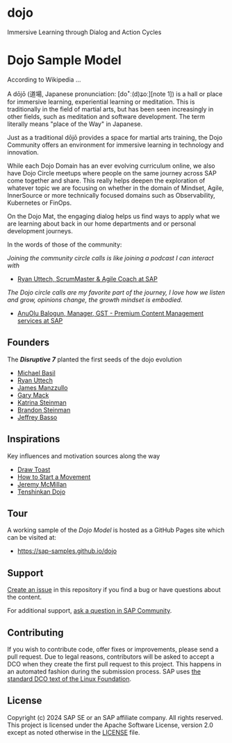 # dojo

Immersive Learning through Dialog and Action Cycles

# Dojo Sample Model

<!--- TODO Register repository https://api.reuse.software/register, then add REUSE badge:
[![REUSE status](https://api.reuse.software/badge/github.com/SAP-samples/REPO-NAME)](https://api.reuse.software/info/github.com/SAP-samples/REPO-NAME)
-->

According to Wikipedia ...

A dōjō (道場, Japanese pronunciation: [doꜜː(d)ʑoː][note 1]) is a hall or place for immersive learning, experiential learning or meditation. This is traditionally in the field of martial arts, but has been seen increasingly in other fields, such as meditation and software development. The term literally means "place of the Way" in Japanese.

Just as a traditional dōjō provides a space for martial arts training, the Dojo Community offers an environment for immersive learning in technology and innovation.

While each Dojo Domain has an ever evolving curriculum online, we also have Dojo Circle meetups where people on the same journey across SAP come together and share.  This really helps deepen the exploration of whatever topic we are focusing on whether in the domain of Mindset, Agile, InnerSource or more technically focused domains such as Observability, Kubernetes or FinOps.

On the Dojo Mat, the engaging dialog helps us find ways to apply what we are learning about back in our home departments and or personal development journeys.

In the words of those of the community:

*Joining the community circle calls is like joining a podcast I can interact with*

* [Ryan Uttech, ScrumMaster & Agile Coach at SAP](https://www.linkedin.com/in/ryanuttech/)

*The Dojo circle calls are my favorite part of the journey, I love how we listen and grow, opinions change, the growth mindset is embodied.*

* [AnuOlu Balogun, Manager, GST - Premium Content Management services at SAP](https://www.linkedin.com/in/anuolubalogun/)

## Founders

The ***Disruptive 7*** planted the first seeds of the dojo evolution

* [Michael Basil](https://www.linkedin.com/in/michaelrbasil/)
* [Ryan Uttech](https://www.linkedin.com/in/ryanuttech/)
* [James Manzzullo](https://www.linkedin.com/in/jimmanzzullo/)
* [Gary Mack](https://www.linkedin.com/in/garytmackjr/)
* [Katrina Steinman](https://www.linkedin.com/in/ksteinma/)
* [Brandon Steinman](https://www.linkedin.com/in/brandon-steinman-74887a160/)
* [Jeffrey Basso](https://www.linkedin.com/in/jeffrey-basso/)

## Inspirations

Key influences and motivation sources along the way

* [Draw Toast](https://web.archive.org/web/20230218214236/http://www.drawtoast.com/)
* [How to Start a Movement](https://www.ted.com/talks/derek_sivers_how_to_start_a_movement)
* [Jeremy McMillan](https://www.linkedin.com/in/jeremymcm/)
* [Tenshinkan Dojo](https://japaneseculturecenter.com/classes/aikido/)

## Tour

A working sample of the *Dojo Model* is hosted as a GitHub Pages site which can be visited at:

* <https://sap-samples.github.io/dojo>

## Support

[Create an issue](https://github.com/SAP-samples/dojo/issues) in this repository if you find a bug or have questions about the content.

For additional support, [ask a question in SAP Community](https://answers.sap.com/questions/ask.html).

## Contributing

If you wish to contribute code, offer fixes or improvements, please send a pull request. Due to legal reasons, contributors will be asked to accept a DCO when they create the first pull request to this project. This happens in an automated fashion during the submission process. SAP uses [the standard DCO text of the Linux Foundation](https://developercertificate.org/).

## License

Copyright (c) 2024 SAP SE or an SAP affiliate company. All rights reserved. This project is licensed under the Apache Software License, version 2.0 except as noted otherwise in the [LICENSE](LICENSE) file.
